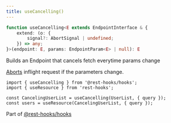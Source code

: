 ```yaml
---
title: useCancelling()
---
```


```typescript
function useCancelling<E extends EndpointInterface & {
    extend: (o: {
        signal?: AbortSignal | undefined;
    }) => any;
}>(endpoint: E, params: EndpointParam<E> | null): E
```

Builds an Endpoint that cancels fetch everytime params change

[Aborts](https://developer.mozilla.org/en-US/docs/Web/API/AbortController) inflight request if the parameters change.

```tsx
import { useCancelling } from '@rest-hooks/hooks';
import { useResource } from 'rest-hooks';

const CancelingUserList = useCancelling(UserList, { query });
const users = useResource(CancelingUserList, { query });
```

Part of [@rest-hooks/hooks](https://www.npmjs.com/package/@rest-hooks/hooks)
